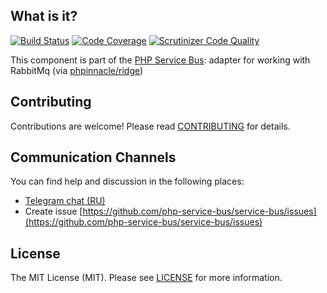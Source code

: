 ## What is it?
[![Build Status](https://travis-ci.org/php-service-bus/transport-phpinnacle.svg?branch=v3.3)](https://travis-ci.org/php-service-bus/transport-phpinnacle)
[![Code Coverage](https://scrutinizer-ci.com/g/php-service-bus/transport-phpinnacle/badges/coverage.png?b=v3.3)](https://scrutinizer-ci.com/g/php-service-bus/transport-phpinnacle/?branch=v3.3)
[![Scrutinizer Code Quality](https://scrutinizer-ci.com/g/php-service-bus/transport-phpinnacle/badges/quality-score.png?b=v3.3)](https://scrutinizer-ci.com/g/php-service-bus/transport-phpinnacle/?branch=v3.3)

This component is part of the [PHP Service Bus](https://github.com/php-service-bus/service-bus): adapter for working with RabbitMq (via [phpinnacle/ridge](https://github.com/phpinnacle/ridge))

## Contributing
Contributions are welcome! Please read [CONTRIBUTING](CONTRIBUTING.md) for details.

## Communication Channels
You can find help and discussion in the following places:
* [Telegram chat (RU)](https://t.me/php_service_bus)
* Create issue [https://github.com/php-service-bus/service-bus/issues](https://github.com/php-service-bus/service-bus/issues)

## License

The MIT License (MIT). Please see [LICENSE](LICENSE.md) for more information.
